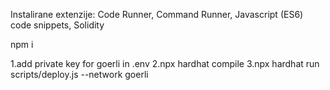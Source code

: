 Instalirane extenzije: Code Runner, Command Runner, Javascript (ES6) code snippets, Solidity

npm i

1.add private key for goerli in .env
2.npx hardhat compile
3.npx hardhat run scripts/deploy.js --network goerli

